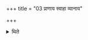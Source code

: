+++
title = "03 प्राणाय स्वाहा व्यानाय"

+++

<details><summary>थिते</summary>

प्राणाय स्वाहा व्यानाय स्वाहेति सन्ततिहोमान् ३
</details>
